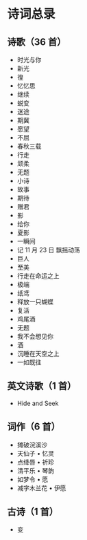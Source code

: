 # 诗词总录

## 诗歌（36 首）

- 时光与你
- 新光
- 徨
- 忆忆思
- 继续
- 蜕变
- 迷途
- 期冀
- 愿望
- 不屈
- 春秋三载
- 行走
- 顽柔
- 无题
- 小诗
- 故事
- 期待
- 赠君
- 影
- 给你
- 夏影
- 一瞬间
- 记 11 月 23 日 飘摇动荡
- 巨人
- 至美
- 行走在命运之上
- 极端
- 纸鸢
- 释放一只蝴蝶
- 复活
- 鸡尾酒
- 无题
- 我不会想见你
- 酒
- 沉睡在天空之上
- 一如既往

## 英文诗歌（1 首）

- Hide and Seek

## 词作（6 首）

- 摊破浣溪沙
- 天仙子 • 忆灵
- 点绛唇 • 祈珍
- 清平乐 • 琴韵
- 如梦令 • 愿
- 减字木兰花 • 伊愿

## 古诗（1 首）

- 变